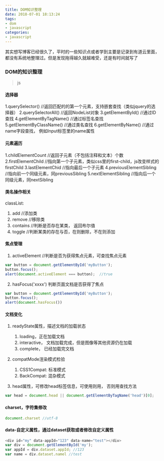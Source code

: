 ```yaml
---
title: DOM知识整理
date: 2018-07-01 18:13:24
tags: 
- dom
- javascript
categories:
- javascript
---
```


其实想写博客已经很久了，平时的一些知识点或者学到主要是记录到有道云里面，都没有系统地整理过。但是发现拖得越久就越难受，还是有时间就写了

### DOM的知识整理

> js

#### 选择器
1.querySelector() //返回匹配的的第一个元素，支持嵌套查找（类似jquery的选择器）
2.querySelectorAll() //返回NodeList对象
3.getElementById() //通过ID查找
4.getElementByTagName() //通过标签名查找
5.getElementByClassName() //通过类名查找
6.getElementByName() //通过name字段查找， 例如Input标签里的name属性

#### 元素遍历
1.childElementCount //返回子元素（不包括注释和文本）个数
2.firstElementChild //指向第一个子元素，类似css里的first-child，js改变样式的firstChild
3.lastElementChid //指向最后一个子元素
4.previousElementSibling //指向前一个同级元素，同previousSibling
5.nextElementSibling //指向后一个同级元素，同nextSibling

#### 类名操作相关
classList:
1. add //添加类
2. remove //移除类
3. contains //判断是否存在某类， 返回布尔值
4. toggle //判断某类的存在与否，在则删除，不在则添加

#### 焦点管理
1. activeElement //判断是否为获得焦点元素，可查找焦点元素
```js
var button = document.getElementById('myButton');
button.focus();
alert(document.activeElement === button);  //true
```

2. hasFocus('xxxx') 判断页面文档是否获得了焦点
```js
var button = document.getElementById('myButton');
button.focus();
alert(document.hasFocus())
```

#### 文档变化
1. readyState属性，描述文档的加载状态
    1. loading，正在加载文档
    2. interactive， 文档加载完成，但是图像等其他资源仍在加载
    3. complete， 已经加载完文档

2. compatMode渲染模式检验
    1. CSS1Compat: 标准模式
    2. BackCompat: 混杂模式

3. head属性，可修改head标签信息，可使用则用， 否则用查找方法
```js
var head = document.head || document.getElementByTagName('head')[0];
```

#### charset，字符集修改
```js
document.charset //utf-8
```

#### data-自定义属性，通过dataset获取或者修改自定义属性
```js
<div id="my" data-appId="123" data-name="test"></div>
var div = document.getElementById('my');
var appId = div.dataset.appId; //123
var name = div.dataset.namel //test

```
